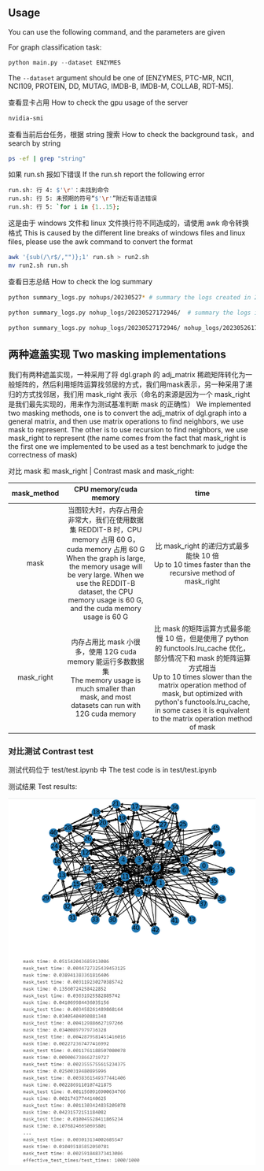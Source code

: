 ## Usage

You can use the following command, and the parameters are given

For graph classification task:

```python
python main.py --dataset ENZYMES
```

The `--dataset` argument should be one of [ENZYMES, PTC-MR, NCI1, NCI109, PROTEIN, DD, MUTAG, IMDB-B, IMDB-M, COLLAB, RDT-M5].

查看显卡占用 How to check the gpu usage of the server

```bash
nvidia-smi
```

查看当前后台任务，根据 string 搜索 How to check the background task，and search by string

```bash
ps -ef | grep "string"
```

如果 run.sh 报如下错误 If the run.sh report the following error

```bash
run.sh: 行 4: $'\r'：未找到命令
run.sh: 行 5: 未预期的符号“$'\r'”附近有语法错误
run.sh: 行 5: `for i in {1..15};
```

这是由于 windows 文件和 linux 文件换行符不同造成的，请使用 awk 命令转换格式 This is caused by the different line breaks of windows files and linux files, please use the awk command to convert the format

```bash
awk '{sub(/\r$/,"")};1' run.sh > run2.sh
mv run2.sh run.sh
```

查看日志总结 How to check the log summary

```bash
python summary_logs.py nohups/20230527* # summary the logs created in 20230527
```

```bash
python summary_logs.py nohup_logs/20230527172946/  # summary the logs in the folder
```

```bash
python summary_logs.py nohup_logs/20230527172946/ nohup_logs/20230526172946/  # summary the logs in the folders
```

## 两种遮盖实现 Two masking implementations

我们有两种遮盖实现，一种采用了将 dgl.graph 的 adj_matrix 稀疏矩阵转化为一般矩阵的，然后利用矩阵运算找邻居的方式，我们用mask表示，另一种采用了递归的方式找邻居，我们用 mask_right 表示（命名的来源是因为一个 mask_right 是我们最先实现的，用来作为测试基准判断 mask 的正确性） We implemented two masking methods, one is to convert the adj_matrix of dgl.graph into a general matrix, and then use matrix operations to find neighbors, we use mask to represent. The other is to use recursion to find neighbors, we use mask_right to represent (the name comes from the fact that mask_right is the first one we implemented to be used as a test benchmark to judge the correctness of mask)

对比 mask 和 mask_right | Contrast mask and mask_right:

| mask_method | CPU memory/cuda memory | time |
| :---------: | :----------------: | :--: |
|    mask     | 当图较大时，内存占用会非常大，我们在使用数据集 REDDIT-B 时，CPU memory 占用 60 G，cuda memory 占用 60 G </br> When the graph is large, the memory usage will be very large. When we use the REDDIT-B dataset, the CPU memory usage is 60 G, and the cuda memory usage is 60 G | 比 mask_right 的递归方式最多能快 10 倍 </br> Up to 10 times faster than the recursive method of mask_right |
| mask_right | 内存占用比 mask 小很多，使用 12G cuda memory 能运行多数数据集 </br> The memory usage is much smaller than mask, and most datasets can run with 12G cuda memory | 比 mask 的矩阵运算方式最多能慢 10 倍，但是使用了 python 的 functools.lru_cache 优化，部分情况下和 mask 的矩阵运算方式相当 </br> Up to 10 times slower than the matrix operation method of mask, but optimized with python's functools.lru_cache, in some cases it is equivalent to the matrix operation method of mask |

### 对比测试 Contrast test

测试代码位于 test/test.ipynb 中 The test code is in test/test.ipynb

测试结果 Test results:

![image-20230527101750650](README.assets/image-20230527101750650.png)